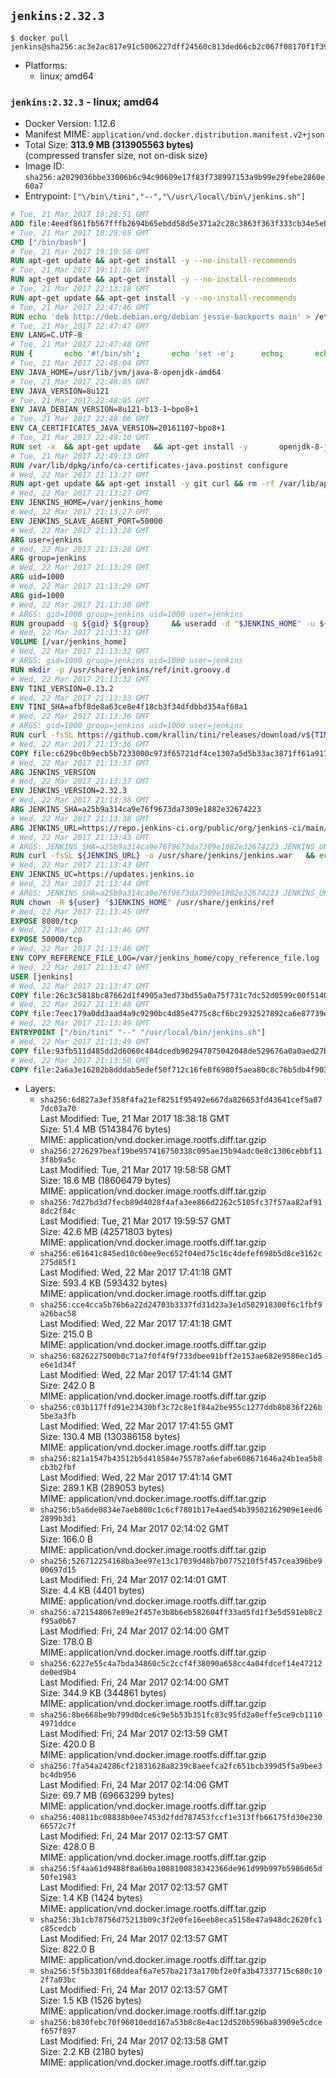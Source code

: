## `jenkins:2.32.3`

```console
$ docker pull jenkins@sha256:ac3e2ac817e91c5006227dff24560c813ded66cb2c067f08170f1f3997434fe1
```

-	Platforms:
	-	linux; amd64

### `jenkins:2.32.3` - linux; amd64

-	Docker Version: 1.12.6
-	Manifest MIME: `application/vnd.docker.distribution.manifest.v2+json`
-	Total Size: **313.9 MB (313905563 bytes)**  
	(compressed transfer size, not on-disk size)
-	Image ID: `sha256:a2029036bbe33006b6c94c90609e17f83f738997153a9b99e29febe2860e60a7`
-	Entrypoint: `["\/bin\/tini","--","\/usr\/local\/bin\/jenkins.sh"]`

```dockerfile
# Tue, 21 Mar 2017 18:28:51 GMT
ADD file:4eedf861fb567fffb2694b65ebdd58d5e371a2c28c3863f363f333cb34e5eb7b in / 
# Tue, 21 Mar 2017 18:29:05 GMT
CMD ["/bin/bash"]
# Tue, 21 Mar 2017 19:10:58 GMT
RUN apt-get update && apt-get install -y --no-install-recommends 		ca-certificates 		curl 		wget 	&& rm -rf /var/lib/apt/lists/*
# Tue, 21 Mar 2017 19:11:16 GMT
RUN apt-get update && apt-get install -y --no-install-recommends 		bzr 		git 		mercurial 		openssh-client 		subversion 				procps 	&& rm -rf /var/lib/apt/lists/*
# Tue, 21 Mar 2017 22:13:18 GMT
RUN apt-get update && apt-get install -y --no-install-recommends 		bzip2 		unzip 		xz-utils 	&& rm -rf /var/lib/apt/lists/*
# Tue, 21 Mar 2017 22:47:46 GMT
RUN echo 'deb http://deb.debian.org/debian jessie-backports main' > /etc/apt/sources.list.d/jessie-backports.list
# Tue, 21 Mar 2017 22:47:47 GMT
ENV LANG=C.UTF-8
# Tue, 21 Mar 2017 22:47:48 GMT
RUN { 		echo '#!/bin/sh'; 		echo 'set -e'; 		echo; 		echo 'dirname "$(dirname "$(readlink -f "$(which javac || which java)")")"'; 	} > /usr/local/bin/docker-java-home 	&& chmod +x /usr/local/bin/docker-java-home
# Tue, 21 Mar 2017 22:48:04 GMT
ENV JAVA_HOME=/usr/lib/jvm/java-8-openjdk-amd64
# Tue, 21 Mar 2017 22:48:05 GMT
ENV JAVA_VERSION=8u121
# Tue, 21 Mar 2017 22:48:05 GMT
ENV JAVA_DEBIAN_VERSION=8u121-b13-1~bpo8+1
# Tue, 21 Mar 2017 22:48:06 GMT
ENV CA_CERTIFICATES_JAVA_VERSION=20161107~bpo8+1
# Tue, 21 Mar 2017 22:49:10 GMT
RUN set -x 	&& apt-get update 	&& apt-get install -y 		openjdk-8-jdk="$JAVA_DEBIAN_VERSION" 		ca-certificates-java="$CA_CERTIFICATES_JAVA_VERSION" 	&& rm -rf /var/lib/apt/lists/* 	&& [ "$JAVA_HOME" = "$(docker-java-home)" ]
# Tue, 21 Mar 2017 22:49:13 GMT
RUN /var/lib/dpkg/info/ca-certificates-java.postinst configure
# Wed, 22 Mar 2017 21:13:27 GMT
RUN apt-get update && apt-get install -y git curl && rm -rf /var/lib/apt/lists/*
# Wed, 22 Mar 2017 21:13:27 GMT
ENV JENKINS_HOME=/var/jenkins_home
# Wed, 22 Mar 2017 21:13:27 GMT
ENV JENKINS_SLAVE_AGENT_PORT=50000
# Wed, 22 Mar 2017 21:13:28 GMT
ARG user=jenkins
# Wed, 22 Mar 2017 21:13:28 GMT
ARG group=jenkins
# Wed, 22 Mar 2017 21:13:29 GMT
ARG uid=1000
# Wed, 22 Mar 2017 21:13:29 GMT
ARG gid=1000
# Wed, 22 Mar 2017 21:13:30 GMT
# ARGS: gid=1000 group=jenkins uid=1000 user=jenkins
RUN groupadd -g ${gid} ${group}     && useradd -d "$JENKINS_HOME" -u ${uid} -g ${gid} -m -s /bin/bash ${user}
# Wed, 22 Mar 2017 21:13:31 GMT
VOLUME [/var/jenkins_home]
# Wed, 22 Mar 2017 21:13:32 GMT
# ARGS: gid=1000 group=jenkins uid=1000 user=jenkins
RUN mkdir -p /usr/share/jenkins/ref/init.groovy.d
# Wed, 22 Mar 2017 21:13:32 GMT
ENV TINI_VERSION=0.13.2
# Wed, 22 Mar 2017 21:13:33 GMT
ENV TINI_SHA=afbf8de8a63ce8e4f18cb3f34dfdbbd354af68a1
# Wed, 22 Mar 2017 21:13:36 GMT
# ARGS: gid=1000 group=jenkins uid=1000 user=jenkins
RUN curl -fsSL https://github.com/krallin/tini/releases/download/v${TINI_VERSION}/tini-static-amd64 -o /bin/tini && chmod +x /bin/tini   && echo "$TINI_SHA  /bin/tini" | sha1sum -c -
# Wed, 22 Mar 2017 21:13:36 GMT
COPY file:c629bc0b9ecb5b7233000c973f65721df4ce1307a5d5b33ac3871ff61a9172ff in /usr/share/jenkins/ref/init.groovy.d/tcp-slave-agent-port.groovy 
# Wed, 22 Mar 2017 21:13:37 GMT
ARG JENKINS_VERSION
# Wed, 22 Mar 2017 21:13:37 GMT
ENV JENKINS_VERSION=2.32.3
# Wed, 22 Mar 2017 21:13:38 GMT
ARG JENKINS_SHA=a25b9a314ca9e76f9673da7309e1882e32674223
# Wed, 22 Mar 2017 21:13:38 GMT
ARG JENKINS_URL=https://repo.jenkins-ci.org/public/org/jenkins-ci/main/jenkins-war/2.32.3/jenkins-war-2.32.3.war
# Wed, 22 Mar 2017 21:13:43 GMT
# ARGS: JENKINS_SHA=a25b9a314ca9e76f9673da7309e1882e32674223 JENKINS_URL=https://repo.jenkins-ci.org/public/org/jenkins-ci/main/jenkins-war/2.32.3/jenkins-war-2.32.3.war gid=1000 group=jenkins uid=1000 user=jenkins
RUN curl -fsSL ${JENKINS_URL} -o /usr/share/jenkins/jenkins.war   && echo "${JENKINS_SHA}  /usr/share/jenkins/jenkins.war" | sha1sum -c -
# Wed, 22 Mar 2017 21:13:43 GMT
ENV JENKINS_UC=https://updates.jenkins.io
# Wed, 22 Mar 2017 21:13:44 GMT
# ARGS: JENKINS_SHA=a25b9a314ca9e76f9673da7309e1882e32674223 JENKINS_URL=https://repo.jenkins-ci.org/public/org/jenkins-ci/main/jenkins-war/2.32.3/jenkins-war-2.32.3.war gid=1000 group=jenkins uid=1000 user=jenkins
RUN chown -R ${user} "$JENKINS_HOME" /usr/share/jenkins/ref
# Wed, 22 Mar 2017 21:13:45 GMT
EXPOSE 8080/tcp
# Wed, 22 Mar 2017 21:13:46 GMT
EXPOSE 50000/tcp
# Wed, 22 Mar 2017 21:13:46 GMT
ENV COPY_REFERENCE_FILE_LOG=/var/jenkins_home/copy_reference_file.log
# Wed, 22 Mar 2017 21:13:47 GMT
USER [jenkins]
# Wed, 22 Mar 2017 21:13:47 GMT
COPY file:26c3c5818bc87662d1f4905a3ed73bd55a0a75f731c7dc52d0599c00f51408e9 in /usr/local/bin/jenkins-support 
# Wed, 22 Mar 2017 21:13:48 GMT
COPY file:7eec179a0dd3aad4a9c9290bc4d85e4775c8cf6bc2932527892ca6e87739e474 in /usr/local/bin/jenkins.sh 
# Wed, 22 Mar 2017 21:13:49 GMT
ENTRYPOINT ["/bin/tini" "--" "/usr/local/bin/jenkins.sh"]
# Wed, 22 Mar 2017 21:13:49 GMT
COPY file:93fb511d485dd2d6060c484dcedb902947875042048de529676a0a0aed27b5a3 in /usr/local/bin/plugins.sh 
# Wed, 22 Mar 2017 21:13:50 GMT
COPY file:2a6a3e16202b8dddab5edef50f712c16fe8f6980f5aea80c8c76b5db4f903913 in /usr/local/bin/install-plugins.sh 
```

-	Layers:
	-	`sha256:6d827a3ef358f4fa21ef8251f95492e667da826653fd43641cef5a877dc03a70`  
		Last Modified: Tue, 21 Mar 2017 18:38:18 GMT  
		Size: 51.4 MB (51438476 bytes)  
		MIME: application/vnd.docker.image.rootfs.diff.tar.gzip
	-	`sha256:2726297beaf19be957416750338c095ae15b94adc0e8c1306cebbf113f8b9a5c`  
		Last Modified: Tue, 21 Mar 2017 19:58:58 GMT  
		Size: 18.6 MB (18606479 bytes)  
		MIME: application/vnd.docker.image.rootfs.diff.tar.gzip
	-	`sha256:7d27bd3d7fecb89d4028f4afa3ee866d2262c5105fc37f57aa82af918dc2f84c`  
		Last Modified: Tue, 21 Mar 2017 19:59:57 GMT  
		Size: 42.6 MB (42571803 bytes)  
		MIME: application/vnd.docker.image.rootfs.diff.tar.gzip
	-	`sha256:e61641c845ed10c60ee9ec652f04ed75c16c4defef698b5d8ce3162c275d85f1`  
		Last Modified: Wed, 22 Mar 2017 17:41:18 GMT  
		Size: 593.4 KB (593432 bytes)  
		MIME: application/vnd.docker.image.rootfs.diff.tar.gzip
	-	`sha256:cce4cca5b76b6a22d24703b3337fd31d23a3e1d502918300f6c1fbf9a26bac58`  
		Last Modified: Wed, 22 Mar 2017 17:41:18 GMT  
		Size: 215.0 B  
		MIME: application/vnd.docker.image.rootfs.diff.tar.gzip
	-	`sha256:6826227500b0c71a7f0f4f9f733dbee91bff2e153ae682e9586ec1d5e6e1d34f`  
		Last Modified: Wed, 22 Mar 2017 17:41:14 GMT  
		Size: 242.0 B  
		MIME: application/vnd.docker.image.rootfs.diff.tar.gzip
	-	`sha256:c03b117ffd91e23430bf3c72c8e1f84a2be955c1277ddb8b836f226b5be3a3fb`  
		Last Modified: Wed, 22 Mar 2017 17:41:55 GMT  
		Size: 130.4 MB (130386158 bytes)  
		MIME: application/vnd.docker.image.rootfs.diff.tar.gzip
	-	`sha256:821a1547b43512b5d418584e755787a6efabe608671646a24b1ea5b8cb3b2fbf`  
		Last Modified: Wed, 22 Mar 2017 17:41:14 GMT  
		Size: 289.1 KB (289053 bytes)  
		MIME: application/vnd.docker.image.rootfs.diff.tar.gzip
	-	`sha256:b5a6de0834e7aeb800c1c6cf7801b17e4aed54b39502162909e1eed62899b3d1`  
		Last Modified: Fri, 24 Mar 2017 02:14:02 GMT  
		Size: 166.0 B  
		MIME: application/vnd.docker.image.rootfs.diff.tar.gzip
	-	`sha256:526712254168ba3ee97e13c17039d48b7b0775210f5f457cea396be900697d15`  
		Last Modified: Fri, 24 Mar 2017 02:14:01 GMT  
		Size: 4.4 KB (4401 bytes)  
		MIME: application/vnd.docker.image.rootfs.diff.tar.gzip
	-	`sha256:a721548067e89e2f457e3b8b6eb582604ff33ad5fd1f3e5d591eb8c2f95a0b67`  
		Last Modified: Fri, 24 Mar 2017 02:14:00 GMT  
		Size: 178.0 B  
		MIME: application/vnd.docker.image.rootfs.diff.tar.gzip
	-	`sha256:6227e55c4a7bda34860c5c2ccf4f38090a658cc4a04fdcef14e47212de0ed9b4`  
		Last Modified: Fri, 24 Mar 2017 02:14:00 GMT  
		Size: 344.9 KB (344861 bytes)  
		MIME: application/vnd.docker.image.rootfs.diff.tar.gzip
	-	`sha256:8be668be9b799d0dce6c9e5b53b351fc83c95fd2a0effe5ce9cb11104971ddce`  
		Last Modified: Fri, 24 Mar 2017 02:13:59 GMT  
		Size: 420.0 B  
		MIME: application/vnd.docker.image.rootfs.diff.tar.gzip
	-	`sha256:7fa54a24286cf21831628a8239c8aeefca2fc651bcb399d5f5a9bee3bc4db956`  
		Last Modified: Fri, 24 Mar 2017 02:14:06 GMT  
		Size: 69.7 MB (69663299 bytes)  
		MIME: application/vnd.docker.image.rootfs.diff.tar.gzip
	-	`sha256:40811bc08838b0ee7453d2fdd787453fccf1e313ffb66175fd30e23066572c7f`  
		Last Modified: Fri, 24 Mar 2017 02:13:57 GMT  
		Size: 428.0 B  
		MIME: application/vnd.docker.image.rootfs.diff.tar.gzip
	-	`sha256:5f4aa61d9488f8a6b0a1088100838342366de961d99b997b5986d65d50fe1983`  
		Last Modified: Fri, 24 Mar 2017 02:13:57 GMT  
		Size: 1.4 KB (1424 bytes)  
		MIME: application/vnd.docker.image.rootfs.diff.tar.gzip
	-	`sha256:3b1cb78756d75213b09c3f2e0fe16eeb8eca5158e47a948dc2620fc1c85cedcb`  
		Last Modified: Fri, 24 Mar 2017 02:13:57 GMT  
		Size: 822.0 B  
		MIME: application/vnd.docker.image.rootfs.diff.tar.gzip
	-	`sha256:5f5b3301f68ddeaf6a7e57ba2173a170bf2e0fa3b47337715c680c102f7a03bc`  
		Last Modified: Fri, 24 Mar 2017 02:13:57 GMT  
		Size: 1.5 KB (1526 bytes)  
		MIME: application/vnd.docker.image.rootfs.diff.tar.gzip
	-	`sha256:b830febc70f96010edd167a53b8c8e4ac12d520b596ba83909e5cdcef657f897`  
		Last Modified: Fri, 24 Mar 2017 02:13:58 GMT  
		Size: 2.2 KB (2180 bytes)  
		MIME: application/vnd.docker.image.rootfs.diff.tar.gzip
